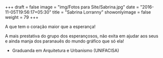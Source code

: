 +++
draft = false
image = "img/Fotos para Site/Sabrina.jpg"
date = "2016-11-05T19:56:17+05:30"
title = "Sabrina Lorranny"
showonlyimage = false
weight = 79
+++

A que tem o coração maior que a esperança!
<!--more-->
A mais prestativa do grupo dos esperançosos, não exita em ajudar aos seus e ainda manja dos paranauês do mundo gráfico que só ela!

* Graduanda em Arquitetura e Urbanismo (UNIFACISA)
